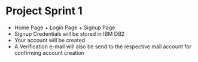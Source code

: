 # Project Sprint 1

- Home Page + Login Page + Signup Page
- Signup Credentials will be stored in IBM DB2
- Your account will be created
- A Verification e-mail will also be send to the respective mail account for confirming account creation


